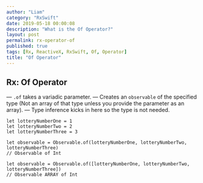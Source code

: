 ```yaml
---
author: "Liam"
category: "RxSwift"
date: 2019-05-18 00:00:08
description: "What is the Of Operator?"
layout: post
permalink: rx-operator-of
published: true
tags: [Rx, ReactiveX, RxSwift, Of, Operator]
title: "Of Operator"
---
```


## Rx: Of Operator

— `.of` takes a variadic parameter.
— Creates an `observable` of the specified type (Not an array of that type unless you provide the parameter as an array).
— Type inference kicks in here so the type is not needed.

```
let lotteryNumberOne = 1
let lotteryNumberTwo = 2
let lotteryNumberThree = 3

let observable = Observable.of(lotteryNumberOne, lotteryNumberTwo, lotteryNumberThree)
// Observable of Int

let observable = Observable.of([lotteryNumberOne, lotteryNumberTwo, lotteryNumberThree])
// Observable ARRAY of Int
```
